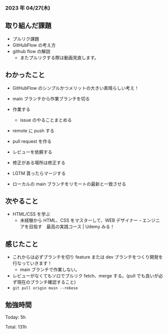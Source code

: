 ### 2023 年 04/27(木)

## 取り組んだ課題

- プルリク課題
- GitHubFlow の考え方
- github flow の解説
  - またプルリクする際は動画見直します。

## わかったこと

- GitHubFlow のシンプルかつメリットの大きい素晴らしい考え！

- main ブランチから作業ブランチを切る
- 作業する
  - issue のやることまとめる
- remote に push する
- pull request を作る
- レビューを依頼する
- 修正がある場所は修正する
- LGTM 貰ったらマージする
- ローカルの main ブランチをリモートの最新と一致させる

## 次やること

- HTML/CSS を学ぶ
  - 未経験から HTML、CSS をマスターして、WEB デザイナー・エンジニアを目指す　最高の実践コース | Udemy みる！

## 感じたこと

- これからは必ずブランチを切り feature または dev ブランチをつくり開発を行なっていきます！
  - main ブランチで作業しない。
- レビューがなくてもソロでプルリク fetch、merge する。(pull でも良いが必ず現在のブランチ確認すること)
- `git pull origin main --rebese`

## 勉強時間

Today: 5h

Total: 131h
